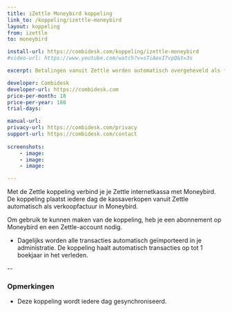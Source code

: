```yaml
---
title: iZettle Moneybird koppeling
link_to: /koppeling/izettle-moneybird
layout: koppeling
from: izettle
to: moneybird

install-url: https://combidesk.com/koppeling/izettle-moneybird
#video-url: https://www.youtube.com/watch?v=sTiAexI7vpQ&t=3s

excerpt: Betalingen vanuit Zettle worden automatisch overgeheveld als facturen in Moneybird. 

developer: Combidesk  
developer-url: https://combidesk.com
price-per-month: 18
price-per-year: 180
trial-days: 

manual-url: 
privacy-url: https://combidesk.com/privacy
support-url: https://combidesk.com/contact
      
screenshots:
    - image: 
    - image: 
    - image: 

---
```


Met de Zettle koppeling verbind je je Zettle internetkassa met Moneybird. De koppeling plaatst iedere dag de kassaverkopen vanuit Zettle automatisch als verkoopfactuur in Moneybird.

Om gebruik te kunnen maken van de koppeling, heb je een abonnement op Moneybird en een Zettle-account nodig.

* Dagelijks worden alle transacties automatisch geïmporteerd in je administratie. De koppeling haalt automatisch transacties op tot 1 boekjaar in het verleden.

--

### Opmerkingen
* Deze koppeling wordt iedere dag gesynchroniseerd.
